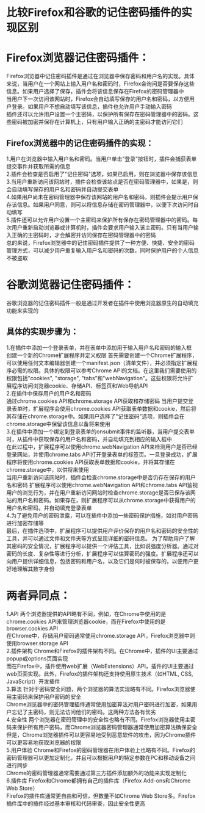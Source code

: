 # 比较Firefox和谷歌的记住密码插件的实现区别  
# Firefox浏览器记住密码插件：  
Firefox浏览器中记住密码插件是通过在浏览器中保存密码和用户名的实现。具体来说，当用户在一个网站上输入用户名和密码时，Firefox会询问是否要保存这些信息。如果用户选择了保存，插件会将该信息保存在Firefox的密码管理器中  
当用户下一次访问该网站时，Firefox会自动填写保存的用户名和密码，以方便用户登录。如果用户不想自动填写该信息，插件也允许用户手动输入密码  
插件还可以允许用户设置一个主密码，以保护所有保存在密码管理器中的密码。这些密码被加密并保存在计算机上，只有用户输入正确的主密码才能访问它们  
## Firefox浏览器中的记住密码插件的实现：  
1.用户在浏览器中输入用户名和密码。当用户单击"登录"按钮时，插件会捕获表单提交事件并获取所需的信息  
2.插件会检查是否启用了"记住密码"选项，如果已启用，则在浏览器中保存该信息  
3.当用户重新访问该网站时，插件会检查该站点是否在密码管理器中，如果是，则会自动填写保存的用户名和密码并自动提交表单  
4.如果用户尚未在密码管理器中保存该网站的用户名和密码，则插件会提示用户保存该信息。如果用户同意，则可以将信息存储在密码管理器中，以便下次访问时自动填写  
5.插件还可以允许用户设置一个主密码来保护所有保存在密码管理器中的密码。每次用户重新启动浏览器或计算机时，插件会要求用户输入该主密码。只有当用户输入正确的主密码时，才会解密并访问保存在密码管理器中的密码  
总的来说，Firefox浏览器中的记住密码插件提供了一种方便、快捷、安全的密码管理方式，可以减少用户重复输入用户名和密码的次数，同时保护用户的个人信息不被盗取  

# 谷歌浏览器记住密码插件：  
谷歌浏览器的记住密码插件一般是通过开发者在插件中使用浏览器原生的自动填充功能来实现的  
## 具体的实现步骤为：
1.在插件中添加一个登录表单，并在表单中添加用于输入用户名和密码的输入框  
创建一个新的Chrome扩展程序并定义权限
首先需要创建一个Chrome扩展程序，可以使用任何文本编辑器创建一个manifest.json（清单文件），并必须指定扩展程序必需的权限。具体的权限可以参考Chrome API的文档。在这里我们需要使用的权限包括"cookies", "storage", "tabs"和"webNavigation"。这些权限将允许扩展程序访问浏览器cookie、存储API、标签页和Web导航API  
2.在插件中保存用户的用户名和密码  
通过chrome.cookies API和chrome.storage API获取和存储密码
当用户提交登录表单时，扩展程序会使用chrome.cookies API获取表单数据和cookie，然后将其存储在chrome.storage中。如果用户选择了"记住密码"选项，则插件会在chrome.storage中保留该信息以备将来使用  
3.在插件中添加一个绑定到登录表单的onsubmit事件的监听器，当用户提交表单时，从插件中获取保存的用户名和密码，并自动填充到相应的输入框中  
在此过程中，扩展程序可以使用chrome.webNavigation API来检测用户是否已经登录网站，并使用chrome.tabs API打开登录表单的标签页。一旦登录成功，扩展程序将使用chrome.cookies API获取表单数据和cookie，并将其存储在chrome.storage中，以供将来使用  
当用户重新访问该网站时，插件会检查chrome.storage中是否仍存在保存的用户名和密码
扩展程序可以使用chrome.webNavigation API和chrome.tabs API监视用户的浏览行为，并在用户重新访问网站时检查chrome.storage是否已保存该网站的用户名和密码。如果存在，则扩展程序可以从chrome.storage中获得用户的用户名和密码，并自动填充登录表单  
4.为了避免用户的密码泄露，可以在插件中添加一些密码保护措施，如对用户密码进行加密存储等  
最后，在插件选项中，扩展程序可以提供用户评价保存的用户名和密码的安全性的工具，并可以通过文件和文件夹等方式呈现详细的密码信息。
为了帮助用户了解其密码的安全情况，扩展程序可以提供一个评估工具，比如说强度分析器。通过对密码的长度、复杂性等进行分析，扩展程序可以估算密码的强度。扩展程序还可以向用户提供详细信息，包括密码和用户名，以及它们是何时被保存的，以便用户更好地理解其数字身份  

# 两者异同点：  
1.API
两个浏览器提供的API略有不同，例如，在Chrome中使用的是chrome.cookies API来管理浏览器cookie，而在Firefox中使用的是browser.cookies API  
在Chrome中，存储用户密码通常使用chrome.storage API，Firefox浏览器中则使用browser.storage API  
2.插件架构
Chrome和Firefox的插件架构不同。在Chrome中，插件的UI主要通过popup或options页面实现  
而在Firefox中，插件使用web扩展（WebExtensions）API，插件的UI主要通过web页面实现。此外，Firefox的插件架构还支持使用原生技术（如HTML, CSS, JavaScript）开发插件  
3.算法
针对于密码安全问题，两个浏览器的算法实现略有不同。Firefox浏览器使用主密码来保护用户密码的安全  
Chrome浏览器中的密码管理插件通常使用加密算法对用户密码进行加密，如果用户忘记了主密码，则无法访问他们的密码。这两种方法各有优劣  
4.安全性
两个浏览器在密码管理中的安全性也略有不同。Firefox浏览器使用主密码来保护所有用户密码，而Chrome浏览器密码管理器通常使用加密算法确保安全  
但是，Chrome浏览器插件可以更容易地受到恶意软件的攻击，因为Chrome插件可以更容易地获取浏览器的权限  
5.用户体验
Chrome和Firefox的密码管理器在用户体验上也略有不同。Firefox的密码管理器可以更加定制化，并且可以根据用户的特定参数在PC和移动设备之间进行同步  
Chrome的密码管理器通常需要通过第三方插件添加额外的功能来实现定制化  
6.插件库
Firefox和Chrome都拥有自己的插件库（Firefox Add-ons和Chrome Web Store）  
Firefox的插件库通常更自由和可信，但数量不如Chrome Web Store多。Firefox插件库中的插件经过基本审核和代码审查，因此安全性更高  
